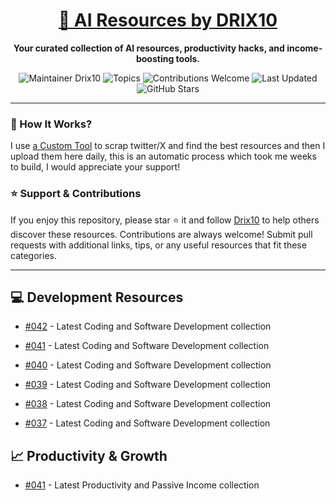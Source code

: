 <div align="center">
  <h1><a href="https://x.com/DRIX_10_" target="_blank">🚀 AI Resources by DRIX10</a></h1>
  <p><strong>Your curated collection of AI resources, productivity hacks, and income-boosting tools.</strong></p>
</div>

<div align="center">
  <img src="https://img.shields.io/badge/Maintainer-Drix10-blue" alt="Maintainer Drix10" />
  <img src="https://img.shields.io/badge/Topics-Productivity%2C%20AI%2C%20Tips%20and%20Tricks-red" alt="Topics" />
  <img src="https://img.shields.io/badge/Contributions-Welcome-brightgreen" alt="Contributions Welcome" />
  <img src="https://img.shields.io/github/last-commit/Drix10/ai-resources?style=flat-square&color=5D6D7E" alt="Last Updated" />
  <img src="https://img.shields.io/github/stars/Drix10/ai-resources?style=social" alt="GitHub Stars" />
</div>

---

### 🧵 How It Works?

I use [a Custom Tool](https://github.com/Drix10/Twitter-Gemini-GitHub-MVP) to scrap twitter/X and find the best resources and then I upload them here daily, this is an automatic process which took me weeks to build, I would appreciate your support!

### ⭐️ Support & Contributions

If you enjoy this repository, please star ⭐️ it and follow [Drix10](https://github.com/Drix10) to help others discover these resources. Contributions are always welcome! Submit pull requests with additional links, tips, or any useful resources that fit these categories.

---


## 💻 Development Resources
- [#042](https://github.com/Drix10/ai-resources/blob/main/Coding%20and%20Software%20Development/resources-042.md) - Latest Coding and Software Development collection

- [#041](https://github.com/Drix10/ai-resources/blob/main/Coding%20and%20Software%20Development/resources-041.md) - Latest Coding and Software Development collection

- [#040](https://github.com/Drix10/ai-resources/blob/main/Coding%20and%20Software%20Development/resources-040.md) - Latest Coding and Software Development collection

- [#039](https://github.com/Drix10/ai-resources/blob/main/Coding%20and%20Software%20Development/resources-039.md) - Latest Coding and Software Development collection

- [#038](https://github.com/Drix10/ai-resources/blob/main/Coding%20and%20Software%20Development/resources-038.md) - Latest Coding and Software Development collection

- [#037](https://github.com/Drix10/ai-resources/blob/main/Coding%20and%20Software%20Development/resources-037.md) - Latest Coding and Software Development collection

## 📈 Productivity & Growth
- [#041](https://github.com/Drix10/ai-resources/blob/main/Productivity%20and%20Passive%20Income/resources-041.md) - Latest Productivity and Passive Income collection